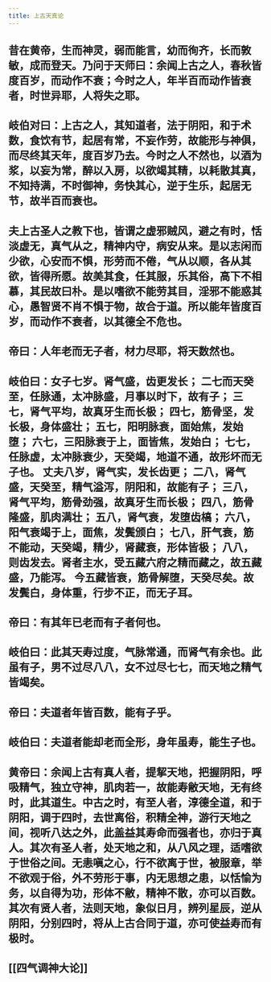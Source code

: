 ```yaml
---
title: 上古天真论
---
```


## 昔在黄帝，生而神灵，弱而能言，幼而徇齐，长而敦敏，成而登天。乃问于天师曰：余闻上古之人，春秋皆度百岁，而动作不衰；今时之人，年半百而动作皆衰者，时世异耶，人将失之耶。
## 岐伯对曰：上古之人，其知道者，法于阴阳，和于术数，食饮有节，起居有常，不妄作劳，故能形与神俱，而尽终其天年，度百岁乃去。今时之人不然也，以酒为浆，以妄为常，醉以入房，以欲竭其精，以耗散其真，不知持满，不时御神，务快其心，逆于生乐，起居无节，故半百而衰也。
## 夫上古圣人之教下也，皆谓之虚邪贼风，避之有时，恬淡虚无，真气从之，精神内守，病安从来。是以志闲而少欲，心安而不惧，形劳而不倦，气从以顺，各从其欲，皆得所愿。故美其食，任其服，乐其俗，高下不相慕，其民故曰朴。是以嗜欲不能劳其目，淫邪不能惑其心，愚智贤不肖不惧于物，故合于道。所以能年皆度百岁，而动作不衰者，以其德全不危也。
## 帝曰：人年老而无子者，材力尽耶，将天数然也。
## 岐伯曰：女子七岁。肾气盛，齿更发长； 二七而天癸至，任脉通，太冲脉盛，月事以时下，故有子； 三七，肾气平均，故真牙生而长极； 四七，筋骨坚，发长极，身体盛壮； 五七，阳明脉衰，面始焦，发始堕； 六七，三阳脉衰于上，面皆焦，发始白； 七七，任脉虚，太冲脉衰少，天癸竭，地道不通，故形坏而无子也。 丈夫八岁，肾气实，发长齿更； 二八，肾气盛，天癸至，精气溢泻，阴阳和，故能有子； 三八，肾气平均，筋骨劲强，故真牙生而长极； 四八，筋骨隆盛，肌肉满壮； 五八，肾气衰，发堕齿槁； 六八，阳气衰竭于上，面焦，发鬓颁白； 七八，肝气衰，筋不能动，天癸竭，精少，肾藏衰，形体皆极； 八八，则齿发去。肾者主水，受五藏六府之精而藏之，故五藏盛，乃能泻。 今五藏皆衰，筋骨解堕，天癸尽矣。故发鬓白，身体重，行步不正，而无子耳。
## 帝曰：有其年已老而有子者何也。
## 岐伯曰：此其天寿过度，气脉常通，而肾气有余也。此虽有子，男不过尽八八，女不过尽七七，而天地之精气皆竭矣。
## 帝曰：夫道者年皆百数，能有子乎。
## 岐伯曰：夫道者能却老而全形，身年虽寿，能生子也。
## 黄帝曰：余闻上古有真人者，提挈天地，把握阴阳，呼吸精气，独立守神，肌肉若一，故能寿敝天地，无有终时，此其道生。中古之时，有至人者，淳德全道，和于阴阳，调于四时，去世离俗，积精全神，游行天地之间，视听八达之外，此盖益其寿命而强者也，亦归于真人。其次有圣人者，处天地之和，从八风之理，适嗜欲于世俗之间。无恚嗔之心，行不欲离于世，被服章，举不欲观于俗，外不劳形于事，内无思想之患，以恬愉为务，以自得为功，形体不敝，精神不散，亦可以百数。其次有贤人者，法则天地，象似日月，辨列星辰，逆从阴阳，分别四时，将从上古合同于道，亦可使益寿而有极时。
## [[四气调神大论]]
